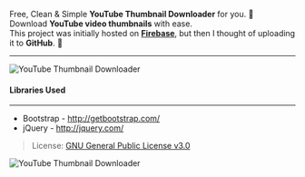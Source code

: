 

Free, Clean & Simple **YouTube Thumbnail Downloader** for you. :slightly_smiling_face: <br>
Download **YouTube video thumbnails** with ease.<br>
This project was initially hosted on [**Firebase**](https://yt-thumbnail-downloader.firebaseapp.com), but then I thought of uploading it to **GitHub**. :rocket:

---

![YouTube Thumbnail Downloader](https://raw.github.com/RajputSingh014/YouTube-Thumbnail-Downloader/master/images/meta.jpg)

#### Libraries Used

---

* Bootstrap - http://getbootstrap.com/
* jQuery - http://jquery.com/

> License: [GNU General Public License v3.0](https://github.com/RajputSingh014/YouTube-Thumbnail-Downloader/blob/master/LICENSE.md)

![YouTube Thumbnail Downloader](https://img.shields.io/badge/YouTube-Thumbnail%20Downloader-green.svg)
